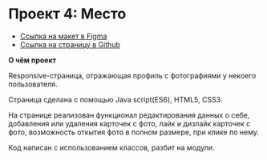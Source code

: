 # Проект 4: Место

* [Ссылка на макет в Figma](https://www.figma.com/file/StZjf8HnoeLdiXS7dYrLAh/JavaScript.-Sprint-4)
* [Ссылка на страницу в Github](https://valeria-panda.github.io/mesto/.)

**О чём проект**

Responsive-страница, отражающая профиль с фотографиями у некоего пользователя.

Страница сделана с помощью Java script(ES6), HTML5, CSS3. 

На странице реализован функционал редактирования данных о себе, добавления или удаления карточек с фото,
лайк и дизлайк карточек с фото, возможность откытия фото в полном размере, при клике по нему.

Код написан с использованием классов, разбит на модули. 

